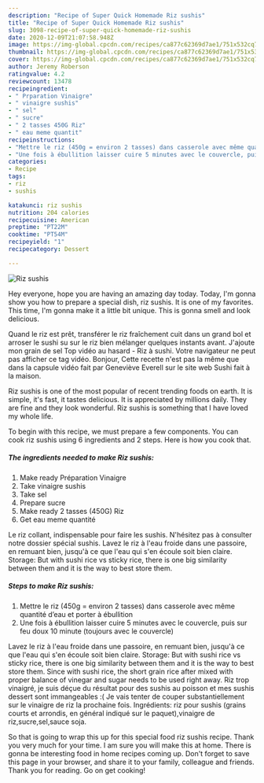 ```yaml
---
description: "Recipe of Super Quick Homemade Riz sushis"
title: "Recipe of Super Quick Homemade Riz sushis"
slug: 3098-recipe-of-super-quick-homemade-riz-sushis
date: 2020-12-09T21:07:58.948Z
image: https://img-global.cpcdn.com/recipes/ca877c62369d7ae1/751x532cq70/riz-sushis-photo-principale-de-la-recette.jpg
thumbnail: https://img-global.cpcdn.com/recipes/ca877c62369d7ae1/751x532cq70/riz-sushis-photo-principale-de-la-recette.jpg
cover: https://img-global.cpcdn.com/recipes/ca877c62369d7ae1/751x532cq70/riz-sushis-photo-principale-de-la-recette.jpg
author: Jeremy Roberson
ratingvalue: 4.2
reviewcount: 13478
recipeingredient:
- " Prparation Vinaigre"
- " vinaigre sushis"
- " sel"
- " sucre"
- " 2 tasses 450G Riz"
- " eau meme quantit"
recipeinstructions:
- "Mettre le riz (450g = environ 2 tasses) dans casserole avec même quantité d’eau et porter à ébullition"
- "Une fois à ébullition laisser cuire 5 minutes avec le couvercle, puis sur feu doux 10 minute (toujours avec le couvercle)"
categories:
- Recipe
tags:
- riz
- sushis

katakunci: riz sushis 
nutrition: 204 calories
recipecuisine: American
preptime: "PT22M"
cooktime: "PT54M"
recipeyield: "1"
recipecategory: Dessert

---
```



![Riz sushis](https://img-global.cpcdn.com/recipes/ca877c62369d7ae1/751x532cq70/riz-sushis-photo-principale-de-la-recette.jpg)

Hey everyone, hope you are having an amazing day today. Today, I'm gonna show you how to prepare a special dish, riz sushis. It is one of my favorites. This time, I'm gonna make it a little bit unique. This is gonna smell and look delicious.

Quand le riz est prêt, transférer le riz fraîchement cuit dans un grand bol et arroser le sushi su sur le riz bien mélanger quelques instants avant. J&#39;ajoute mon grain de sel Top vidéo au hasard - Riz à sushi. Votre navigateur ne peut pas afficher ce tag vidéo. Bonjour, Cette recette n&#39;est pas la même que dans la capsule vidéo fait par Geneviève Everell sur le site web Sushi fait à la maison.

Riz sushis is one of the most popular of recent trending foods on earth. It is simple, it's fast, it tastes delicious. It is appreciated by millions daily. They are fine and they look wonderful. Riz sushis is something that I have loved my whole life.


To begin with this recipe, we must prepare a few components. You can cook riz sushis using 6 ingredients and 2 steps. Here is how you cook that.

<!--inarticleads1-->

##### The ingredients needed to make Riz sushis:

1. Make ready  Préparation Vinaigre
1. Take  vinaigre sushis
1. Take  sel
1. Prepare  sucre
1. Make ready  2 tasses (450G) Riz
1. Get  eau meme quantité


Le riz collant, indispensable pour faire les sushis. N&#39;hésitez pas à consulter notre dossier spécial sushis. Lavez le riz à l&#39;eau froide dans une passoire, en remuant bien, jusqu&#39;à ce que l&#39;eau qui s&#39;en écoule soit bien claire. Storage: But with sushi rice vs sticky rice, there is one big similarity between them and it is the way to best store them. 

<!--inarticleads2-->

##### Steps to make Riz sushis:

1. Mettre le riz (450g = environ 2 tasses) dans casserole avec même quantité d’eau et porter à ébullition
1. Une fois à ébullition laisser cuire 5 minutes avec le couvercle, puis sur feu doux 10 minute (toujours avec le couvercle)


Lavez le riz à l&#39;eau froide dans une passoire, en remuant bien, jusqu&#39;à ce que l&#39;eau qui s&#39;en écoule soit bien claire. Storage: But with sushi rice vs sticky rice, there is one big similarity between them and it is the way to best store them. Since with sushi rice, the short grain rice after mixed with proper balance of vinegar and sugar needs to be used right away. Riz trop vinaigré, je suis déçue du résultat pour des sushis au poisson et mes sushis dessert sont immangeables :( Je vais tenter de couper substantiellement sur le vinaigre de riz la prochaine fois. Ingrédients: riz pour sushis (grains courts et arrondis, en général indiqué sur le paquet),vinaigre de riz,sucre,sel,sauce soja. 

So that is going to wrap this up for this special food riz sushis recipe. Thank you very much for your time. I am sure you will make this at home. There is gonna be interesting food in home recipes coming up. Don't forget to save this page in your browser, and share it to your family, colleague and friends. Thank you for reading. Go on get cooking!
